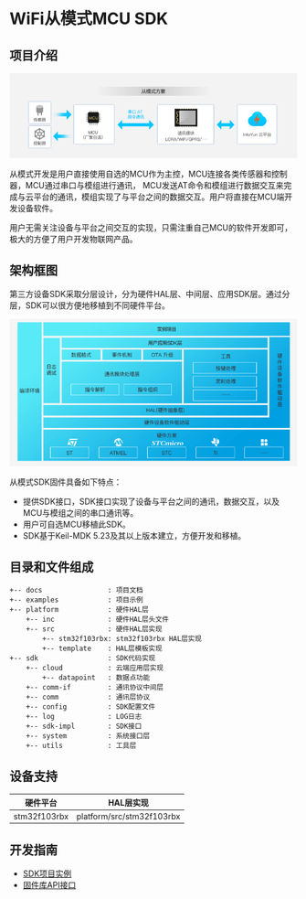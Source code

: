 # WiFi从模式MCU SDK

## 项目介绍

![image](/docs/images/hardware-solution-slave.png)

从模式开发是用户直接使用自选的MCU作为主控，MCU连接各类传感器和控制器，MCU通过串口与模组进行通讯， MCU发送AT命令和模组进行数据交互来完成与云平台的通讯，模组实现了与平台之间的数据交互。用户将直接在MCU端开发设备软件。

用户无需关注设备与平台之间交互的实现，只需注重自己MCU的软件开发即可，极大的方便了用户开发物联网产品。

## 架构框图

第三方设备SDK采取分层设计，分为硬件HAL层、中间层、应用SDK层。通过分层，SDK可以很方便地移植到不同硬件平台。

![image](/docs/images/software-architecture-slave-mcu-sdk.png)

从模式SDK固件具备如下特点：

* 提供SDK接口，SDK接口实现了设备与平台之间的通讯，数据交互，以及MCU与模组之间的串口通讯等。
* 用户可自选MCU移植此SDK。
* SDK基于Keil-MDK 5.23及其以上版本建立，方便开发和移植。

## 目录和文件组成

```
+-- docs                : 项目文档
+-- examples            : 项目示例
+-- platform            : 硬件HAL层
    +-- inc             : 硬件HAL层头文件
    +-- src             : 硬件HAL层实现
        +-- stm32f103rbx: stm32f103rbx HAL层实现
        +-- template    : HAL层模板实现
+-- sdk                 : SDK代码实现
    +-- cloud           : 云端应用层实现
        +-- datapoint   : 数据点功能
    +-- comm-if         : 通讯协议中间层
    +-- comm            : 通讯层协议
    +-- config          : SDK配置文件
    +-- log             : LOG日志
    +-- sdk-impl        : SDK接口
    +-- system          : 系统接口层
    +-- utils           : 工具层

```

## 设备支持

|  硬件平台     |  HAL层实现                  |
| ------------- | --------------------------- |
| stm32f103rbx  | platform/src/stm32f103rbx   |

## 开发指南

- [SDK项目实例](https://github.com/IntoYun/intoyun-wifi-mcu-demo)
- [固件库API接口](http://docs.intoyun.com/devicedev/software-develop-slave/sdk-api/)

